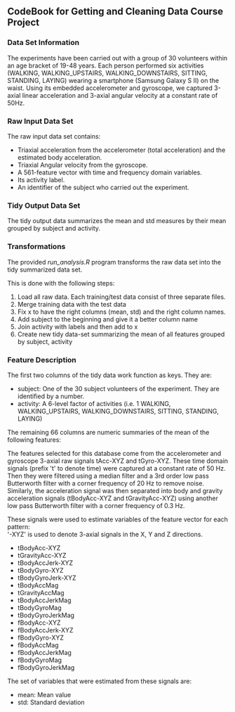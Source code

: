 ## CodeBook for Getting and Cleaning Data Course Project

### Data Set Information

The experiments have been carried out with a group of 30 volunteers within an age bracket of 19-48 years. Each person performed six activities (WALKING, WALKING_UPSTAIRS, WALKING_DOWNSTAIRS, SITTING, STANDING, LAYING) wearing a smartphone (Samsung Galaxy S II) on the waist. Using its embedded accelerometer and gyroscope, we captured 3-axial linear acceleration and 3-axial angular velocity at a constant rate of 50Hz.

### Raw Input Data Set

The raw input data set contains:

* Triaxial acceleration from the accelerometer (total acceleration) and the estimated body acceleration. 
* Triaxial Angular velocity from the gyroscope. 
* A 561-feature vector with time and frequency domain variables. 
* Its activity label. 
* An identifier of the subject who carried out the experiment.

### Tidy Output Data Set

The tidy output data summarizes the mean and std measures by their mean grouped by subject and activity.

### Transformations

The provided *run_analysis.R* program transforms the raw data set into the tidy summarized data set.

This is done with the following steps:

1. Load all raw data. Each training/test data consist of three separate files.
2. Merge training data with the test data
3. Fix x to have the right columns (mean, std) and the right column names.
4. Add subject to the beginning and give it a better column name
5. Join activity with labels and then add to x
6. Create new tidy data-set summarizing the mean of all features grouped by subject, activity

### Feature Description

The first two columns of the tidy data work function as keys. They are:

* subject: One of the 30 subject volunteers of the experiment. They are identified by a number.
* activity: A 6-level factor of activities (i.e. 1 WALKING, WALKING_UPSTAIRS, WALKING_DOWNSTAIRS, SITTING, STANDING, LAYING)

The remaining 66 columns are numeric summaries of the mean of the following features:

The features selected for this database come from the accelerometer and gyroscope 3-axial raw signals tAcc-XYZ and tGyro-XYZ. These time domain signals (prefix 't' to denote time) were captured at a constant rate of 50 Hz. Then they were filtered using a median filter and a 3rd order low pass Butterworth filter with a corner frequency of 20 Hz to remove noise. Similarly, the acceleration signal was then separated into body and gravity acceleration signals (tBodyAcc-XYZ and tGravityAcc-XYZ) using another low pass Butterworth filter with a corner frequency of 0.3 Hz.

These signals were used to estimate variables of the feature vector for each pattern:  
'-XYZ' is used to denote 3-axial signals in the X, Y and Z directions.

* tBodyAcc-XYZ
* tGravityAcc-XYZ
* tBodyAccJerk-XYZ
* tBodyGyro-XYZ
* tBodyGyroJerk-XYZ
* tBodyAccMag
* tGravityAccMag
* tBodyAccJerkMag
* tBodyGyroMag
* tBodyGyroJerkMag
* fBodyAcc-XYZ
* fBodyAccJerk-XYZ
* fBodyGyro-XYZ
* fBodyAccMag
* fBodyAccJerkMag
* fBodyGyroMag
* fBodyGyroJerkMag

The set of variables that were estimated from these signals are: 

* mean: Mean value
* std: Standard deviation







